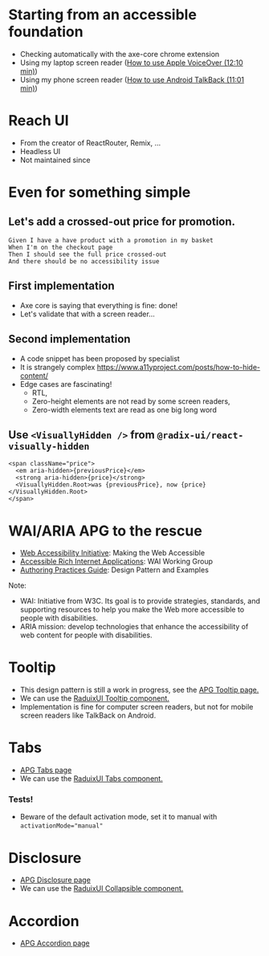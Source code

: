 # Starting from an accessible foundation

- Checking automatically with the axe-core chrome extension
- Using my laptop screen reader ([How to use Apple VoiceOver (12:10 min)](https://www.youtube.com/watch?v=5R-6WvAihms))
- Using my phone screen reader ([How to use Android TalkBack (11:01 min)](https://www.youtube.com/watch?v=0Zpzl4EKCco))

# Reach UI

* From the creator of ReactRouter, Remix, ...
* Headless UI
* Not maintained since 

# Even for something simple

## Let's add a crossed-out price for promotion.

```gherkin
Given I have a have product with a promotion in my basket
When I'm on the checkout page
Then I should see the full price crossed-out
And there should be no accessibility issue
```

## First implementation

* Axe core is saying that everything is fine: done!
* Let's validate that with a screen reader...

## Second implementation

* A code snippet has been proposed by specialist
* It is strangely complex https://www.a11yproject.com/posts/how-to-hide-content/
* Edge cases are fascinating!
  * RTL,
  * Zero-height elements are not read by some screen readers,
  * Zero-width elements text are read as one big long word

## Use `<VisuallyHidden />` from `@radix-ui/react-visually-hidden`

```tsx
<span className="price">
  <em aria-hidden>{previousPrice}</em>
  <strong aria-hidden>{price}</strong>
  <VisuallyHidden.Root>was {previousPrice}, now {price}</VisuallyHidden.Root>
</span>
```

# WAI/ARIA APG to the rescue

- [Web Accessibility Initiative](https://www.w3.org/WAI/): Making the Web Accessible
- [Accessible Rich Internet Applications](https://www.w3.org/WAI/ARIA/): WAI Working Group
- [Authoring Practices Guide](https://www.w3.org/WAI/ARIA/apg/): Design Pattern and Examples

Note:
- WAI: Initiative from W3C. Its goal is to provide strategies, standards, and supporting resources to help you make the Web more accessible to people with disabilities.
- ARIA mission: develop technologies that enhance the accessibility of web content for people with disabilities.

# Tooltip

- This design pattern is still a work in progress, see the [APG Tooltip page.](https://www.w3.org/WAI/ARIA/apg/patterns/tooltip/)
- We can use the [RaduixUI Tooltip component.](https://www.radix-ui.com/docs/primitives/components/tooltip)
- Implementation is fine for computer screen readers, but not for mobile screen readers like TalkBack on Android.

# Tabs

- [APG Tabs page](https://www.w3.org/WAI/ARIA/apg/patterns/tabpanel/)
- We can use the [RaduixUI Tabs component.](https://www.radix-ui.com/docs/primitives/components/tooltip)

### Tests!

- Beware of the default activation mode, set it to manual with `activationMode="manual"`

# Disclosure

- [APG Disclosure page](https://www.w3.org/WAI/ARIA/apg/patterns/disclosure/)
- We can use the [RaduixUI Collapsible component.](https://www.radix-ui.com/docs/primitives/components/collapsible)

# Accordion

- [APG Accordion page](https://www.w3.org/WAI/ARIA/apg/patterns/accordion/)
